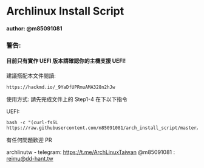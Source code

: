 # Archlinux Install Script 
#### author: @m85091081

### 警告:
#### 目前只有實作 UEFI 版本請確認你的主機支援 UEFI!

建議搭配本文件閱讀: 
```
https://hackmd.io/_9YaDfUPRmuAMA328n2hJw
```

使用方式:
請先完成文件上的
Step1-4 在下以下指令

UEFI:
```
bash -c "(curl-fsSL https://raw.githubusercontent.com/m85091081/arch_install_script/master/arch.sh)"
```

有任何問題歡迎 PR 


archlinutw - telegram: https://t.me/ArchLinuxTaiwan
@m85091081 : reimu@dd-hant.tw

